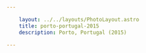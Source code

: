 ```yaml
---

    layout: ../../layouts/PhotoLayout.astro
    title: porto-portugal-2015
    description: Porto, Portugal (2015)

---
```

